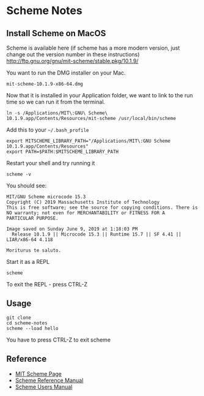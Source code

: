 # Scheme Notes

## Install Scheme on MacOS

Scheme is available here (if scheme has a more modern version, just change out the version number in these instructions)
http://ftp.gnu.org/gnu/mit-scheme/stable.pkg/10.1.9/

You want to run the DMG installer on your Mac.
```
mit-scheme-10.1.9-x86-64.dmg
```

Now that it is installed in your Application folder, we want to link to the run time so we can run it from the terminal.
```
ln -s /Applications/MIT\:GNU\ Scheme\ 10.1.9.app/Contents/Resources/mit-scheme /usr/local/bin/scheme
```

Add this to your ```~/.bash_profile```
```
export MITSCHEME_LIBRARY_PATH="/Applications/MIT\:GNU Scheme 10.1.9.app/Contents/Resources"
export PATH=$PATH:$MITSCHEME_LIBRARY_PATH
```

Restart your shell and try running it
```
scheme -v
```

You should see:
```
MIT/GNU Scheme microcode 15.3
Copyright (C) 2019 Massachusetts Institute of Technology
This is free software; see the source for copying conditions. There is NO warranty; not even for MERCHANTABILITY or FITNESS FOR A
PARTICULAR PURPOSE.

Image saved on Sunday June 9, 2019 at 1:18:03 PM
  Release 10.1.9 || Microcode 15.3 || Runtime 15.7 || SF 4.41 || LIAR/x86-64 4.118

Moriturus te saluto.
```

Start it as a REPL
```
scheme
```
To exit the REPL - press CTRL-Z

## Usage
```
git clone
cd scheme-notes
scheme --load hello
```

You have to press CTRL-Z to exit scheme

## Reference

* [MIT Scheme Page](https://www.gnu.org/software/mit-scheme/)
* [Scheme Reference Manual](https://www.gnu.org/software/mit-scheme/documentation/mit-scheme-ref/index.html)
* [Scheme Users Manual](https://www.gnu.org/software/mit-scheme/documentation/mit-scheme-user/index.html)

